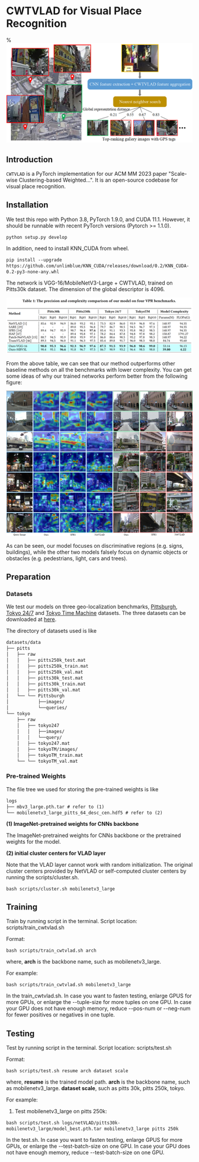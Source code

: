 # CWTVLAD for Visual Place Recognition

% ![image](https://github.com/acmmm-23/CWTVLAD/blob/main/figs/VPR_Task.png)

## Introduction
`CWTVLAD` is a PyTorch implementation for our ACM MM 2023 paper "Scale-wise Clustering-based Weighted...". It is an open-source codebase for visual place recognition.

## Installation
We test this repo with Python 3.8, PyTorch 1.9.0, and CUDA 11.1. However, it should be runnable with recent PyTorch versions (Pytorch >= 1.1.0).
```shell
python setup.py develop
```
In addition, need to install KNN_CUDA from wheel.
```shell
pip install --upgrade https://github.com/unlimblue/KNN_CUDA/releases/download/0.2/KNN_CUDA-0.2-py3-none-any.whl
```

The network is VGG-16/MobileNetV3-Large + CWTVLAD, trained on Pitts30k dataset. The dimension of the global descriptor is 4096.

![image](https://github.com/acmmm-23/CWTVLAD/blob/main/figs/cwtvlad_quantitative%20results.png)

From the above table, we can see that our method outperforms other baseline methods on all the benchmarks with lower complexity. You can get some ideas of why our trained networks perform better from the following figure:

![image](https://github.com/acmmm-23/CWTVLAD/blob/main/figs/cwtvlad_qualitative%20results.png)

As can be seen, our model focuses on discriminative regions (e.g. signs, buildings), while the other two models falsely focus on dynamic objects or obstacles (e.g.
pedestrians, light, cars and trees).


## Preparation
### Datasets

We test our models on three geo-localization benchmarks, [Pittsburgh](https://www.cv-foundation.org/openaccess/content_cvpr_2013/papers/Torii_Visual_Place_Recognition_2013_CVPR_paper.pdf), [Tokyo 24/7](https://www.di.ens.fr/~josef/publications/Torii15.pdf) and [Tokyo Time Machine](https://arxiv.org/abs/1511.07247) datasets. The three datasets can be downloaded at [here](https://www.di.ens.fr/willow/research/netvlad/).

The directory of datasets used is like
```shell
datasets/data
├── pitts
│   ├── raw
│   │   ├── pitts250k_test.mat
│   │   ├── pitts250k_train.mat
│   │   ├── pitts250k_val.mat
│   │   ├── pitts30k_test.mat
│   │   ├── pitts30k_train.mat
│   │   ├── pitts30k_val.mat
│   └── └── Pittsburgh
│           ├──images/
│           └──queries/
└── tokyo
    ├── raw
    │   ├── tokyo247
    │   │   ├──images/
    │   │   └──query/
    │   ├── tokyo247.mat
    │   ├── tokyoTM/images/
    │   ├── tokyoTM_train.mat
    └── └── tokyoTM_val.mat
```

### Pre-trained Weights

The file tree we used for storing the pre-trained weights is like
```shell
logs
├── mbv3_large.pth.tar # refer to (1)
└── mobilenetv3_large_pitts_64_desc_cen.hdf5 # refer to (2)
```

**(1) ImageNet-pretrained weights for CNNs backbone**

The ImageNet-pretrained weights for CNNs backbone or the pretrained weights for the model.

**(2) initial cluster centers for VLAD layer**

Note that the VLAD layer cannot work with random initialization.
The original cluster centers provided by NetVLAD or self-computed cluster centers by running the scripts/cluster.sh.

```shell
bash scripts/cluster.sh mobilenetv3_large
```

## Training
Train by running script in the terminal. Script location: scripts/train_cwtvlad.sh

Format:
```shell
bash scripts/train_cwtvlad.sh arch
```
where, **arch** is the backbone name, such as mobilenetv3_large.

For example:
```shell
bash scripts/train_cwtvlad.sh mobilenetv3_large
```

In the train_cwtvlad.sh.
In case you want to fasten testing, enlarge GPUS for more GPUs, or enlarge the --tuple-size for more tuples on one GPU.
In case your GPU does not have enough memory, reduce --pos-num or --neg-num for fewer positives or negatives in one tuple.

## Testing
Test by running script in the terminal. Script location: scripts/test.sh

Format:
```shell
bash scripts/test.sh resume arch dataset scale
```
where, **resume** is the trained model path.
       **arch** is the backbone name, such as mobilenetv3_large.
       **dataset scale**, such as pitts 30k, pitts 250k, tokyo.

For example:
1. Test mobilenetv3_large on pitts 250k:
```shell
bash scripts/test.sh logs/netVLAD/pitts30k-mobilenetv3_large/model_best.pth.tar mobilenetv3_large pitts 250k
```
In the test.sh.
In case you want to fasten testing, enlarge GPUS for more GPUs, or enlarge the --test-batch-size on one GPU.
In case your GPU does not have enough memory, reduce --test-batch-size on one GPU.
